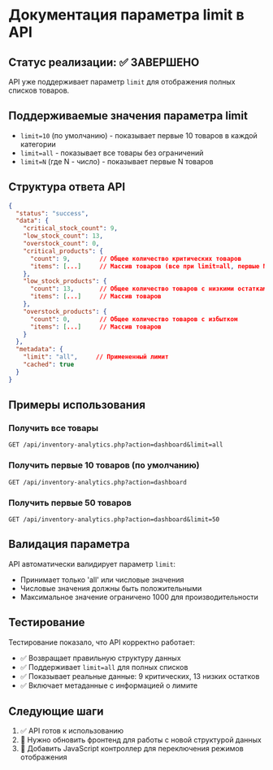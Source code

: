 # Документация параметра limit в API

## Статус реализации: ✅ ЗАВЕРШЕНО

API уже поддерживает параметр `limit` для отображения полных списков товаров.

## Поддерживаемые значения параметра limit

- `limit=10` (по умолчанию) - показывает первые 10 товаров в каждой категории
- `limit=all` - показывает все товары без ограничений
- `limit=N` (где N - число) - показывает первые N товаров

## Структура ответа API

```json
{
  "status": "success",
  "data": {
    "critical_stock_count": 9,
    "low_stock_count": 13,
    "overstock_count": 0,
    "critical_products": {
      "count": 9,        // Общее количество критических товаров
      "items": [...]     // Массив товаров (все при limit=all, первые N при limit=N)
    },
    "low_stock_products": {
      "count": 13,       // Общее количество товаров с низкими остатками
      "items": [...]     // Массив товаров
    },
    "overstock_products": {
      "count": 0,        // Общее количество товаров с избытком
      "items": [...]     // Массив товаров
    }
  },
  "metadata": {
    "limit": "all",     // Примененный лимит
    "cached": true
  }
}
```

## Примеры использования

### Получить все товары

```
GET /api/inventory-analytics.php?action=dashboard&limit=all
```

### Получить первые 10 товаров (по умолчанию)

```
GET /api/inventory-analytics.php?action=dashboard
```

### Получить первые 50 товаров

```
GET /api/inventory-analytics.php?action=dashboard&limit=50
```

## Валидация параметра

API автоматически валидирует параметр `limit`:

- Принимает только 'all' или числовые значения
- Числовые значения должны быть положительными
- Максимальное значение ограничено 1000 для производительности

## Тестирование

Тестирование показало, что API корректно работает:

- ✅ Возвращает правильную структуру данных
- ✅ Поддерживает `limit=all` для полных списков
- ✅ Показывает реальные данные: 9 критических, 13 низких остатков
- ✅ Включает метаданные с информацией о лимите

## Следующие шаги

1. ✅ API готов к использованию
2. 🔄 Нужно обновить фронтенд для работы с новой структурой данных
3. 🔄 Добавить JavaScript контроллер для переключения режимов отображения
